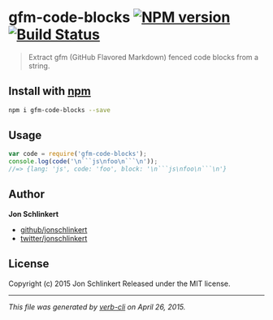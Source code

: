 # gfm-code-blocks [![NPM version](https://badge.fury.io/js/gfm-code-blocks.svg)](http://badge.fury.io/js/gfm-code-blocks)  [![Build Status](https://travis-ci.org/jonschlinkert/gfm-code-blocks.svg)](https://travis-ci.org/jonschlinkert/gfm-code-blocks) 

> Extract gfm (GitHub Flavored Markdown) fenced code blocks from a string.

## Install with [npm](npmjs.org)

```bash
npm i gfm-code-blocks --save
```

## Usage

```js
var code = require('gfm-code-blocks');
console.log(code('\n```js\nfoo\n```\n'));
//=> {lang: 'js', code: 'foo', block: '\n```js\nfoo\n```\n'}
```

## Author

**Jon Schlinkert**

+ [github/jonschlinkert](https://github.com/jonschlinkert)
+ [twitter/jonschlinkert](http://twitter.com/jonschlinkert)

## License

Copyright (c) 2015 Jon Schlinkert
Released under the MIT license.

***

_This file was generated by [verb-cli](https://github.com/assemble/verb-cli) on April 26, 2015._

<!-- reflinks generated by verb-reflinks plugin -->

[assemble]: http://assemble.io
[template]: https://github.com/jonschlinkert/template
[verb]: https://github.com/assemble/verb